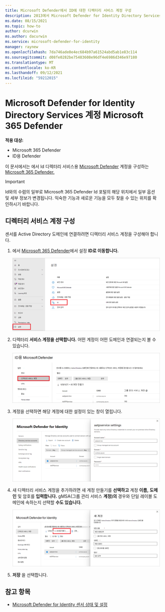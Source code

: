 ```yaml
---
title: Microsoft Defender에서 ID에 대한 디렉터리 서비스 계정 구성
description: 2013에서 Microsoft Defender for Identity Directory Services 계정을 구성하는 Microsoft 365 Defender
ms.date: 08/15/2021
ms.topic: how-to
author: dcurwin
ms.author: dacurwin
ms.service: microsoft-defender-for-identity
manager: raynew
ms.openlocfilehash: 7da746ade0e4ec684b97a61524abd5ab1e83c114
ms.sourcegitcommit: d08fe0282be75483608e96df4e6986d346e97180
ms.translationtype: MT
ms.contentlocale: ko-KR
ms.lasthandoff: 09/12/2021
ms.locfileid: "59212015"
---
```

# <a name="microsoft-defender-for-identity-directory-services-account-in-microsoft-365-defender"></a>Microsoft Defender for Identity Directory Services 계정 Microsoft 365 Defender

**적용 대상:**

- Microsoft 365 Defender
- ID용 Defender

이 문서에서는 에서 Id 디렉터리 서비스용 [Microsoft Defender](/defender-for-identity) 계정을 구성하는 [Microsoft 365 Defender.](/microsoft-365/security/defender/overview-security-center)

>[!IMPORTANT]
>Id와의 수렴의 일부로 Microsoft 365 Defender Id 포털의 해당 위치에서 일부 옵션 및 세부 정보가 변경됩니다. 익숙한 기능과 새로운 기능을 모두 찾을 수 있는 위치를 확인하시기 바랍니다.

## <a name="configure-directory-services-account"></a>디렉터리 서비스 계정 구성

센서를 [](sensor-health.md#add-a-sensor) Active Directory 도메인에 연결하려면 디렉터리 서비스 계정을 구성해야 합니다.

1. 에서 [Microsoft 365 Defender](https://security.microsoft.com/)에서  설정 **ID로 이동합니다.**

    ![id로 설정 다음 ID로 이동합니다.](../../media/defender-identity/settings-identities.png)

1. 디렉터리 **서비스 계정을 선택합니다.** 어떤 계정이 어떤 도메인과 연결되는지 볼 수 있습니다.

    ![디렉터리 서비스 계정.](../../media/defender-identity/directory-service-accounts.png)

1. 계정을 선택하면 해당 계정에 대한 설정이 있는 창이 열립니다.

    ![계정 설정.](../../media/defender-identity/account-settings.png)

1. 새 디렉터리 서비스 계정을 추가하려면 새 계정 만들기를 **선택하고** 계정 **이름,** **도메인** 및 암호를 **입력합니다.** gMSA(그룹 관리 서비스 **계정)의** 경우와 단일 레이블 도메인에 속하는지 선택할 **수도 있습니다.**

    ![새 디렉터리 서비스 계정입니다.](../../media/defender-identity/new-directory-service-account.png)

1. **저장** 을 선택합니다.

## <a name="see-also"></a>참고 항목

- [Microsoft Defender for Identity 센서 상태 및 설정](sensor-health.md)
